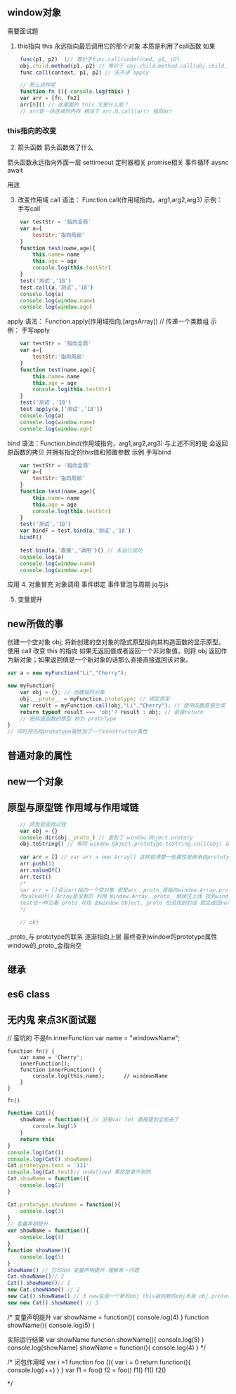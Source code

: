 ## window对象
需要面试题
1. this指向
this 永远指向最后调用它的那个对象 本质是利用了call函数 如果
````javaScript
    func(p1, p2)  1// 等价于func.call(undefined, p1, p2)
    obj.child.method(p1, p2) // 等价于 obj.child.method.call(obj.child, p1, p2)
    func.call(context, p1, p2) // 先不讲 apply

    // 那么这样呢
    function fn (){ console.log(this) }
    var arr = [fn, fn2]
    arr[0]() // 这里面的 this 又是什么呢？
    // arr是一块连续的内存 相当于 arr.0.call(arr) 指向arr
````

### this指向的改变
2. 箭头函数 
箭头函数做了什么



箭头函数永远指向外面一层
settimeout 定时器相关  promise相关 事件循环 aysnc await

用途

3. 改变作用域
call 
语法： Function.call(作用域指向，arg1,arg2,arg3)
示例： 
手写call
````javaScript
    var testStr = '指向全局'
    var a={
        testStr:'指向局部'
    }
    function test(name,age){
        this.name= name
        this.age = age
        console.log(this.testStr)
    }
    test('测试','18')
    test.call(a,'测试','18')
    console.log(a)
    console.log(window.name)
    console.log(window.age)
````
apply
语法： Function.apply(作用域指向,[argsArray]) // 传递一个类数组
示例：
手写apply
````javaScript
    var testStr = '指向全局'
    var a={
        testStr:'指向局部'
    }
    function test(name,age){
        this.name= name
        this.age = age
        console.log(this.testStr)
    }
    test('测试','18')
    test.apply(a,['测试','18'])
    console.log(a)
    console.log(window.name)
    console.log(window.age)
````


bind 
语法：Function.bind(作用域指向，arg1,arg2,arg3) 与上述不同的是 会返回原函数的拷贝 并拥有指定的this值和预置参数
示例
手写bind
````javaScript
    var testStr = '指向全局'
    var a={
        testStr:'指向局部'
    }
    function test(name,age){
        this.name= name
        this.age = age
        console.log(this.testStr)
    }
    test('测试','18')
    var bindF = test.bind(a,'测试','18')
    bindF()
    
    test.bind(a,'直接','调用')() // 未运行成功
    console.log(a)
    console.log(window.name)
    console.log(window.age)
````

应用
4. 
对象冒充 
对象调用 
事件绑定 
事件冒泡与周期
jq与js

5. 变量提升
## new所做的事
创建一个空对象 obj;
将新创建的空对象的隐式原型指向其构造函数的显示原型。
使用 call 改变 this 的指向
如果无返回值或者返回一个非对象值，则将 obj 返回作为新对象；如果返回值是一个新对象的话那么直接直接返回该对象。
````javaScript
var a = new myFunction("Li","Cherry");

new myFunction{
    var obj = {}; // 创建临时对象 
    obj.__proto__ = myFunction.prototype; // 绑定原型
    var result = myFunction.call(obj,"Li","Cherry"); // 使用函数直接生成 传递作用域
    return typeof result === 'obj'? result : obj; // 直接return
    // 把构造函数的原型 称为 protoType 
}
// 同时预先给prototype属性加了一个constructor属性
````
## 普通对象的属性

## new一个对象





## 原型与原型链 作用域与作用域链
````javaScript
    // 原型链查找过程
    var obj = {}
    console.dir(obj._proto_) // 查到了 window.Object.prototy 
    obj.toString() // 等同 window.Object.prototype.toString.call(obj) 调用其他的时候会传递自身作用域过去 本身就是借来的函数- -
    
    var arr = [] // var arr = new Array() 这样就清楚一些属性是继承自prototype来的了
    arr.push(1)
    arr.valueOf()
    arr.test()
    /*
    var arr = []会让arr指向一个空对象 但是arr._proto_是指向window.Array.prototype的 在这里找到了 push方法
    而valueOf() Array是没有的 利用 Window.Array._proto_ 继续往上找 找到window.Object.prototype 再到方法
    test也一样沿着_proto_寻找 到window.Object._proto_也没找到的话 就会返回null了
    */

    // obj
````
_proto_与 prototype的联系 逐渐指向上层 最终查到window的prototype属性 window的_proto_会指向空
## 继承


## es6 class

## 无内鬼 来点3K面试题
// 蛮坑的  不是fn.innerFunction 
    var name = "windowsName";

    function fn() {
        var name = 'Cherry';
        innerFunction();
        function innerFunction() {
            console.log(this.name);      // windowsName
        }
    }

    fn()

````javaScript
function Cat(){
    showName = function(){ // 没有var let 直接提到全局去了
        console.log(1)
    }
    return this
}
console.log(Cat())
console.log(Cat().showName)
Cat.prototype.test = '111'
console.log(Cat.test)// undefined 果然是拿不到的
Cat.showName = function(){
    console.log(2)
}

Cat.prototype.showName = function(){
    console.log(3)
}
// 变量声明提升
var showName = function(){
    console.log(4)
}
function showName(){
    console.log(5)
}
showName() // 打印出4 变量声明提升 理解有丶问题
Cat.showName()// 2
Cat().showName()// 1
new Cat.showName() // 2 
new Cat().showName() // 3 new生成一个新的obj this指向新的obj本身 obj.prototype继承了上面的
new new Cat().showName() // 3
````
/* 变量声明提升
var showName = function(){
    console.log(4)
}
function showName(){
    console.log(5)
}

实际运行结果
var showName
function showName(){
    console.log(5)
}
console.log(showName)
showName = function(){
    console.log(4)
}
*/

/*
闭包作用域
var i =1
function foo (){
    var i = 0
    return function(){
        console.log(i++)
    }
}
var f1 = foo()
    f2 = foo()
    f1()
    f1()
    f2()

*/

